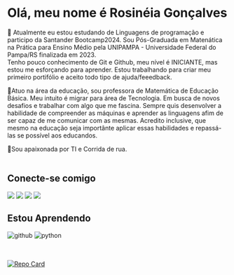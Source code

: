 # **Olá, meu nome é Rosinéia Gonçalves** 

🧠 Atualmente eu estou estudando de Linguagens de programação e participo da Santander Bootcamp2024. Sou Pós-Graduada em Matenática na Prática para Ensino Médio pela UNIPAMPA - Universidade Federal do Pampa/RS finalizada em 2023.\
Tenho pouco conhecimento de Git e Github, meu nível é INICIANTE, mas estou me esforçando para aprender. Estou trabalhando para criar meu primeiro portifólio e aceito todo tipo de ajuda/feeedback.

🦉Atuo na área da educação, sou professora de Matemática de Educação Básica. Meu intuito é migrar para área de Tecnologia. Em busca de novos desafios e trabalhar com algo que me fascina. Sempre quis desenvolver a habilidade de compreender as máquinas e aprender as linguagens afim de ser capaz de me comunicar com as mesmas. Acredito inclusive, que mesmo na educação seja importânte aplicar essas habilidades e repassá-las se possível aos educandos.

🥰Sou apaixonada por TI e Corrida de rua.
</br>
</br>

##  **Conecte-se comigo**

<div> 
 
  <a href="https://instagram.com/prorosi2023" target="_blank"><img src="https://img.shields.io/badge/-Instagram-%23E4405F?style=for-the-badge&logo=instagram&logoColor=white" target="_blank"></a>
 	<a href="https://discord.gg/rosineiarun_61828" target="_blank"><img src="https://img.shields.io/badge/Discord-7289DA?style=for-the-badge&logo=discord&logoColor=white" target="_blank"></a> 
  <a href ="mailto:prorosigoncalves@gmail.com"><img src="https://img.shields.io/badge/-Gmail-%23333?style=for-the-badge&logo=gmail&logoColor=white" target="_blank"></a>
  <a href="https://www.linkedin.com/in/prorosineia" target="_blank"><img src="https://img.shields.io/badge/-LinkedIn-%230077B5?style=for-the-badge&logo=linkedin&logoColor=white" target="_blank"></a> 
  
</div>

## **Estou Aprendendo**

![github](https://img.shields.io/badge/GitHub-000000?style=for-the-badge&logo=GitHub&logoColor=white)
![python](https://img.shields.io/badge/python-3670A0?style=for-the-badge&logo=python&logoColor=ffdd54)
</br>
</br>
</br>

[![Repo Card](https://github-readme-stats.vercel.app/api/pin/?username=Rosineia40&repo=dio-lab-open-source2&bg_color=000&border_color=30A3DC&show_icons=true&icon_color=30A3DC&title_color=E94D5F&text_color=FFF)](https://github.com/Rosineia40/dio-lab-open-source2)
















